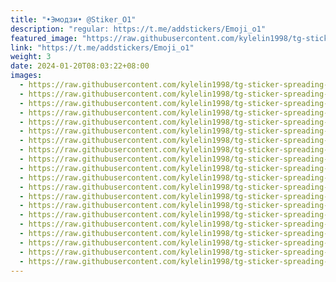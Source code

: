 ```yaml
---
title: "•Эмодзи• @Stiker_O1"
description: "regular: https://t.me/addstickers/Emoji_o1"
featured_image: "https://raw.githubusercontent.com/kylelin1998/tg-sticker-spreading-worldwide-images/main/img/42d25dc8-2114-4e98-abd0-a18c61bed473.jpg"
link: "https://t.me/addstickers/Emoji_o1"
weight: 3
date: 2024-01-20T08:03:22+08:00
images:
  - https://raw.githubusercontent.com/kylelin1998/tg-sticker-spreading-worldwide-images/main/img/42d25dc8-2114-4e98-abd0-a18c61bed473.jpg
  - https://raw.githubusercontent.com/kylelin1998/tg-sticker-spreading-worldwide-images/main/img/6b8b992d-075e-48d8-a346-6f17d942269d.jpg
  - https://raw.githubusercontent.com/kylelin1998/tg-sticker-spreading-worldwide-images/main/img/8ea4cef2-4fb6-49a3-8a8e-af83f90caf04.jpg
  - https://raw.githubusercontent.com/kylelin1998/tg-sticker-spreading-worldwide-images/main/img/fbcaa616-a8f4-4137-b3fa-507f128965c5.jpg
  - https://raw.githubusercontent.com/kylelin1998/tg-sticker-spreading-worldwide-images/main/img/4b167e27-6122-4ba5-8824-7526dfaf90dc.jpg
  - https://raw.githubusercontent.com/kylelin1998/tg-sticker-spreading-worldwide-images/main/img/9f900fc9-6caa-42f8-a1bb-74072e8fccd9.jpg
  - https://raw.githubusercontent.com/kylelin1998/tg-sticker-spreading-worldwide-images/main/img/bc6de5fc-4bd9-4837-a8d1-68cc9456b17f.jpg
  - https://raw.githubusercontent.com/kylelin1998/tg-sticker-spreading-worldwide-images/main/img/41e969c0-b89a-44b5-bbe0-d1de35e15235.jpg
  - https://raw.githubusercontent.com/kylelin1998/tg-sticker-spreading-worldwide-images/main/img/32c0e331-faff-4d93-b5ff-fb1d3fa6087f.jpg
  - https://raw.githubusercontent.com/kylelin1998/tg-sticker-spreading-worldwide-images/main/img/49ddb753-7837-4e0f-80d7-ee53ac5f2d68.jpg
  - https://raw.githubusercontent.com/kylelin1998/tg-sticker-spreading-worldwide-images/main/img/abd399d2-4298-4cf2-88c9-d2f66798b664.jpg
  - https://raw.githubusercontent.com/kylelin1998/tg-sticker-spreading-worldwide-images/main/img/1dbd5987-3f9d-49c6-b3ab-f524ae7960b8.jpg
  - https://raw.githubusercontent.com/kylelin1998/tg-sticker-spreading-worldwide-images/main/img/424ee6c5-6378-40a4-96e3-5ea1bdfb0073.jpg
  - https://raw.githubusercontent.com/kylelin1998/tg-sticker-spreading-worldwide-images/main/img/997c45ab-395e-4179-b7fc-917eccd06212.jpg
  - https://raw.githubusercontent.com/kylelin1998/tg-sticker-spreading-worldwide-images/main/img/2e2b304f-dc1b-478a-908e-ef533d32ddd6.jpg
  - https://raw.githubusercontent.com/kylelin1998/tg-sticker-spreading-worldwide-images/main/img/e7c01207-23d4-4ebf-aaaa-ef2abceb4dfa.jpg
  - https://raw.githubusercontent.com/kylelin1998/tg-sticker-spreading-worldwide-images/main/img/95a40fc6-ce3b-49d4-be56-3b7e4ecfcf57.jpg
  - https://raw.githubusercontent.com/kylelin1998/tg-sticker-spreading-worldwide-images/main/img/67c18ce2-8317-4bbd-a884-21869e7c9848.jpg
  - https://raw.githubusercontent.com/kylelin1998/tg-sticker-spreading-worldwide-images/main/img/25c5fe9d-4071-4b2f-8c41-658125f0d7ab.jpg
  - https://raw.githubusercontent.com/kylelin1998/tg-sticker-spreading-worldwide-images/main/img/ac39f70a-56c3-4526-8786-05af1ea29cb4.jpg
---
```

